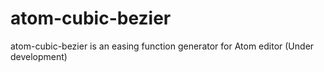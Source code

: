 atom-cubic-bezier
=================

atom-cubic-bezier  is an easing function generator for Atom editor (Under development)
